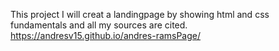
This project I will creat a landingpage by showing html and css fundamentals and all my sources are cited.
https://andresv15.github.io/andres-ramsPage/

